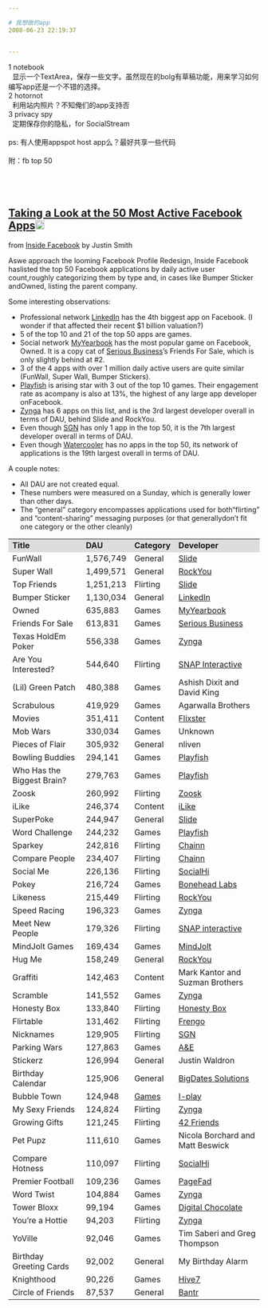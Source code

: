 ```yaml
---

# 我想做的app
2008-06-23 22:19:37


---
```



1 notebook<br />
&nbsp; 显示一个TextArea，保存一些文字。虽然现在的bolg有草稿功能，用来学习如何编写app还是一个不错的选择。<br />
2 hotornot<br />
&nbsp; 利用站内照片？不知俺们的app支持否<br />
3 privacy spy<br />
&nbsp; 定期保存你的隐私，for SocialStream<br />
<br />
ps: 有人使用appspot host app么？最好共享一些代码<br />
<br />
附：fb top 50<br />
<h2 class="entry-title"><br />
</h2><h2 class="entry-title"><a target=_blank class="entry-title-link" target="_blank" href="http://feeds.feedburner.com/%7Er/InsideFacebook/%7E3/318083496/">Taking a Look at the 50 Most Active Facebook Apps<img src="http://www.google.com/reader/ui/2412528845-go-to.gif" class="entry-title-go-to" alt="" height="18" width="18"></a></h2><div class="entry-author"><span class="entry-source-title-parent">from <a target=_blank href="http://www.google.com/reader/view/feed/http%3A%2F%2Ffeeds.feedburner.com%2FInsideFacebook" class="entry-source-title" target="_blank">Inside Facebook</a></span> by <span class="entry-author-name">Justin Smith</span></div><p>Aswe approach the looming Facebook Profile Redesign, Inside Facebook haslisted the top 50 Facebook applications by daily active user count,roughly categorizing them by type and, in cases like Bumper Sticker andOwned, listing the parent company.</p>
<p>Some interesting observations:</p>
<ul><li>Professional network <a target=_blank target="_blank" href="http://www.linkedin.com/">LinkedIn</a> has the 4th biggest app on Facebook. (I wonder if that affected their recent $1 billion valuation?)</li><li>5 of the top 10 and 21 of the top 50 apps are games.</li><li>Social network <a target=_blank target="_blank" href="http://www.myyearbook.com/">MyYearbook</a> has the most popular game on Facebook, Owned. It is a copy cat of <a target=_blank target="_blank" href="http://www.seriousbusiness.com/">Serious Business</a>’s Friends For Sale, which is only slightly behind at #2.</li><li>3 of the 4 apps with over 1 million daily active users are quite similar (FunWall, Super Wall, Bumper Stickers).</li><li><a target=_blank target="_blank" href="http://www.playfish.com/">Playfish</a> is arising star with 3 out of the top 10 games. Their engagement rate as acompany is also at 13%, the highest of any large app developer onFacebook.</li><li><a target=_blank target="_blank" href="http://www.zynga.com/">Zynga</a> has 6 apps on this list, and is the 3rd largest developer overall in terms of DAU, behind Slide and RockYou.</li><li>Even though <a target=_blank target="_blank" href="http://www.sgn.com/">SGN</a> has only 1 app in the top 50, it is the 7th largest developer overall in terms of DAU.</li><li>Even though <a target=_blank target="_blank" href="http://www.watercooler-inc.com/">Watercooler</a> has no apps in the top 50, its network of applications is the 19th largest overall in terms of DAU.</li></ul><p>A couple notes:</p>
<ul><li>All DAU are not created equal.</li><li>These numbers were measured on a Sunday, which is generally lower than other days.</li><li>The “general” category encompasses applications used for both“flirting” and “content-sharing” messaging purposes (or that generallydon’t fit one category or the other cleanly)</li></ul><table border="0" cellpadding="5" cellspacing="0"><tbody><tr bgcolor="#dddddd"><td><strong>Title</strong></td><td><strong>DAU</strong></td><td><strong>Category</strong></td><td><strong>Developer</strong></td></tr><tr><td>FunWall</td><td>1,576,749</td><td>General</td><td><a target=_blank target="_blank" href="http://www.slide.com/">Slide</a></td></tr><tr><td>Super Wall</td><td>1,499,571</td><td>General</td><td><a target=_blank target="_blank" href="http://www.rockyou.com/">RockYou</a></td></tr><tr><td>Top Friends</td><td>1,251,213</td><td>Flirting</td><td><a target=_blank target="_blank" href="http://www.slide.com/">Slide</a></td></tr><tr><td>Bumper Sticker</td><td>1,130,034</td><td>General</td><td><a target=_blank target="_blank" href="http://www.linkedin.com/">LinkedIn</a></td></tr><tr><td>Owned</td><td>635,883</td><td>Games</td><td><a target=_blank target="_blank" href="http://www.myyearbook.com/">MyYearbook</a></td></tr><tr><td>Friends For Sale</td><td>613,831</td><td>Games</td><td><a target=_blank target="_blank" href="http://www.seriousbusiness.com/">Serious Business</a></td></tr><tr><td>Texas HoldEm Poker</td><td>556,338</td><td>Games</td><td><a target=_blank target="_blank" href="http://www.zynga.com/">Zynga</a></td></tr><tr><td>Are You Interested?</td><td>544,640</td><td>Flirting</td><td><a target=_blank target="_blank" href="http://www.insidefacebook.com/wp-admin/www.snap-interactive.com">SNAP Interactive</a></td></tr><tr><td>(Lil) Green Patch</td><td>480,388</td><td>Games</td><td>Ashish Dixit and David King</td></tr><tr><td>Scrabulous</td><td>419,929</td><td>Games</td><td>Agarwalla Brothers</td></tr><tr><td>Movies</td><td>351,411</td><td>Content</td><td><a target=_blank target="_blank" href="http://www.flixster.com/">Flixster</a></td></tr><tr><td>Mob Wars</td><td>330,034</td><td>Games</td><td>Unknown</td></tr><tr><td>Pieces of Flair</td><td>305,932</td><td>General</td><td>nliven</td></tr><tr><td>Bowling Buddies</td><td>294,141</td><td>Games</td><td><a target=_blank target="_blank" href="http://www.playfish.com/">Playfish</a></td></tr><tr><td>Who Has the Biggest Brain?</td><td>279,763</td><td>Games</td><td><a target=_blank target="_blank" href="http://www.playfish.com/">Playfish</a></td></tr><tr><td>Zoosk</td><td>260,992</td><td>Flirting</td><td><a target=_blank target="_blank" href="http://www.zoosk.com/">Zoosk</a></td></tr><tr><td>iLike</td><td>246,374</td><td>Content</td><td><a target=_blank target="_blank" href="http://www.ilike.com/">iLike</a></td></tr><tr><td>SuperPoke</td><td>244,947</td><td>General</td><td><a target=_blank target="_blank" href="http://www.slide.com/">Slide</a></td></tr><tr><td>Word Challenge</td><td>244,232</td><td>Games</td><td><a target=_blank target="_blank" href="http://www.playfish.com/">Playfish</a></td></tr><tr><td>Sparkey</td><td>242,816</td><td>Flirting</td><td><a target=_blank target="_blank" href="http://www.insidefacebook.com/wp-admin/www.chainn.com">Chainn</a></td></tr><tr><td>Compare People</td><td>234,407</td><td>Flirting</td><td><a target=_blank target="_blank" href="http://www.insidefacebook.com/wp-admin/www.chainn.com">Chainn</a></td></tr><tr><td>Social Me</td><td>226,136</td><td>Flirting</td><td><a target=_blank target="_blank" href="http://www.insidefacebook.com/wp-admin/socialhi.com">SocialHi</a></td></tr><tr><td>Pokey</td><td>216,724</td><td>Games</td><td><a target=_blank target="_blank" href="http://www.boneheadlabs.com/">Bonehead Labs</a></td></tr><tr><td>Likeness</td><td>215,449</td><td>Flirting</td><td><a target=_blank target="_blank" href="http://www.rockyou.com/">RockYou</a></td></tr><tr><td>Speed Racing</td><td>196,323</td><td>Games</td><td><a target=_blank target="_blank" href="http://www.zynga.com/">Zynga</a></td></tr><tr><td>Meet New People</td><td>179,326</td><td>Flirting</td><td><a target=_blank target="_blank" href="http://www.snap-interactive.com/">SNAP interactive</a></td></tr><tr><td>MindJolt Games</td><td>169,434</td><td>Games</td><td><a target=_blank target="_blank" href="http://www.mindjolt.com/">MindJolt</a></td></tr><tr><td>Hug Me</td><td>158,249</td><td>General</td><td><a target=_blank target="_blank" href="http://www.rockyou.com/">RockYou</a></td></tr><tr><td>Graffiti</td><td>142,463</td><td>Content</td><td>Mark Kantor and Suzman Brothers</td></tr><tr><td>Scramble</td><td>141,552</td><td>Games</td><td><a target=_blank target="_blank" href="http://www.zynga.com/">Zynga</a></td></tr><tr><td>Honesty Box</td><td>133,840</td><td>Flirting</td><td><a target=_blank target="_blank" href="http://www.honestybox.com/">Honesty Box</a></td></tr><tr><td>Flirtable</td><td>131,462</td><td>Flirting</td><td><a target=_blank target="_blank" href="http://www.frengo.com/">Frengo</a></td></tr><tr><td>Nicknames</td><td>129,905</td><td>Flirting</td><td><a target=_blank target="_blank" href="http://www.sgn.com/">SGN</a></td></tr><tr><td>Parking Wars</td><td>127,863</td><td>Games</td><td><a target=_blank target="_blank" href="http://www.aetv.com/">A&amp;E</a></td></tr><tr><td>Stickerz</td><td>126,994</td><td>General</td><td>Justin Waldron</td></tr><tr><td>Birthday Calendar</td><td>125,906</td><td>General</td><td><a target=_blank target="_blank" href="http://http//www.bigdates-solutions.com/">BigDates Solutions</a></td></tr><tr><td>Bubble Town</td><td>124,948</td><td><a target=_blank target="_blank" href="http://www.iplay.com/">Games</a></td><td><a target=_blank target="_blank" href="http://www.iplay.com/">I-play</a></td></tr><tr><td>My Sexy Friends</td><td>124,824</td><td>Flirting</td><td><a target=_blank target="_blank" href="http://www.zynga.com/">Zynga</a></td></tr><tr><td>Growing Gifts</td><td>121,245</td><td>Flirting</td><td><a target=_blank target="_blank" href="http://www.42friends.com/">42 Friends</a></td></tr><tr><td>Pet Pupz</td><td>111,610</td><td>Games</td><td>Nicola Borchard and Matt Beswick</td></tr><tr><td>Compare Hotness</td><td>110,097</td><td>Flirting</td><td><a target=_blank target="_blank" href="http://socialhi.com/">SocialHi</a></td></tr><tr><td>Premier Football</td><td>109,236</td><td>Games</td><td><a target=_blank target="_blank" href="http://www.pagefad.com/">PageFad</a></td></tr><tr><td>Word Twist</td><td>104,884</td><td>Games</td><td><a target=_blank target="_blank" href="http://www.zynga.com/">Zynga</a></td></tr><tr><td>Tower Bloxx</td><td>99,194</td><td>Games</td><td><a target=_blank target="_blank" href="http://www.digitalchocolate.com/">Digital Chocolate</a></td></tr><tr><td>You’re a Hottie</td><td>94,203</td><td>Flirting</td><td><a target=_blank target="_blank" href="http://www.zynga.com/">Zynga</a></td></tr><tr><td>YoVille</td><td>92,046</td><td>Games</td><td>Tim Saberi and Greg Thompson</td></tr><tr><td>Birthday Greeting Cards</td><td>92,002</td><td>General</td><td>My Birthday Alarm</td></tr><tr><td>Knighthood</td><td>90,226</td><td>Games</td><td><a target=_blank target="_blank" href="http://www.hive7.com/">Hive7</a></td></tr><tr><td>Circle of Friends</td><td>87,537</td><td>General</td><td><a target=_blank target="_blank" href="http://www.bantr.com/">Bantr</a></td></tr></tbody></table>